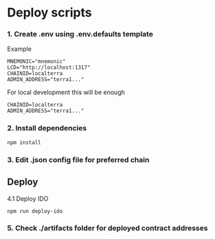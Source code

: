 # Deploy scripts

### 1. Create .env using .env.defaults template
Example
```env
MNEMONIC="mnemonic"
LCD="http://localhost:1317"
CHAINID=localterra
ADMIN_ADDRESS="terra1..."
```

For local development this will be enough
```env
CHAINID=localterra
ADMIN_ADDRESS="terra1..."
```

### 2. Install dependencies
```
npm install
```

### 3. Edit .json config file for preferred chain

## Deploy

4.1 Deploy IDO
```
npm run deploy-ido
```

### 5. Check ./artifacts folder for deployed contract addresses
